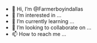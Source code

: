 - 👋 Hi, I’m @Farmerboyindallas
- 👀 I’m interested in ...
- 🌱 I’m currently learning ...
- 💞️ I’m looking to collaborate on ...
- 📫 How to reach me ...

<!---
Farmerboyindallas/Farmerboyindallas is a ✨ special ✨ repository because its `README.md` (this file) appears on your GitHub profile.
You can click the Preview link to take a look at your changes.
--->
